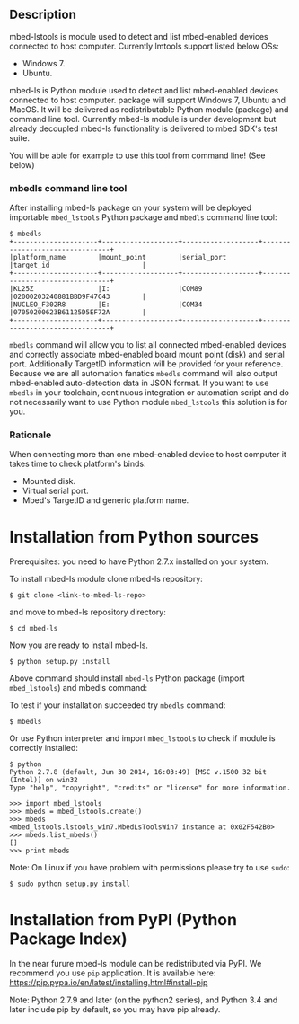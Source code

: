 ## Description
mbed-lstools is module used to detect and list mbed-enabled devices connected to host computer.
Currently lmtools support listed below OSs:
* Windows 7.
* Ubuntu.

mbed-ls is Python module used to detect and list mbed-enabled devices connected to host computer. package will support Windows 7, Ubuntu and MacOS. It will be delivered as redistributable Python module (package) and command line tool.
Currently mbed-ls module is under development but already decoupled mbed-ls functionality is delivered to mbed SDK's test suite.

You will be able for example to use this tool from command line! (See below)
### mbedls command line tool
After installing mbed-ls package on your system will be deployed importable ```mbed_lstools``` Python package and ```mbedls``` command line tool:
```
$ mbedls
+---------------------+-------------------+-------------------+--------------------------------+
|platform_name        |mount_point        |serial_port        |target_id                       |
+---------------------+-------------------+-------------------+--------------------------------+
|KL25Z                |I:                 |COM89              |02000203240881BBD9F47C43        |
|NUCLEO_F302R8        |E:                 |COM34              |07050200623B61125D5EF72A        |
+---------------------+-------------------+-------------------+--------------------------------+
```

```mbedls``` command will allow you to list all connected mbed-enabled devices and correctly associate mbed-enabled board mount point (disk) and serial port. Additionally TargetID information will be provided for your reference. Because we are all automation fanatics ```mbedls``` command will also output mbed-enabled auto-detection data in JSON format.
If you want to use ```mbedls``` in your toolchain, continuous integration or automation script and do not necessarily want to use Python module ```mbed_lstools``` this solution is for you.

### Rationale
When connecting more than one mbed-enabled device to host computer it takes time to check platform's binds:
* Mounted disk.
* Virtual serial port.
* Mbed's TargetID and generic platform name.

# Installation from Python sources 
Prerequisites: you need to have Python 2.7.x installed on your system.

To install mbed-ls module clone mbed-ls repository:
```
$ git clone <link-to-mbed-ls-repo>
```
and move to mbed-ls repository directory:
```
$ cd mbed-ls
```
Now you are ready to install mbed-ls. 
```
$ python setup.py install
```
Above command should install ```mbed-ls``` Python package (import ```mbed_lstools```) and mbedls command:

To test if your installation succeeded try ```mbedls``` command:
```
$ mbedls
```
Or use Python interpreter and import ```mbed_lstools```  to check if module is correctly installed:
```
$ python
Python 2.7.8 (default, Jun 30 2014, 16:03:49) [MSC v.1500 32 bit (Intel)] on win32
Type "help", "copyright", "credits" or "license" for more information.
```
```
>>> import mbed_lstools
>>> mbeds = mbed_lstools.create()
>>> mbeds
<mbed_lstools.lstools_win7.MbedLsToolsWin7 instance at 0x02F542B0>
>>> mbeds.list_mbeds()
[]
>>> print mbeds
```
Note: On Linux if you have problem with permissions please try to use ```sudo```:
```
$ sudo python setup.py install
```


# Installation from PyPI (Python Package Index)
In the near furure mbed-ls module can be redistributed via PyPI. We recommend you use ```pip``` application. It is available here: https://pip.pypa.io/en/latest/installing.html#install-pip

Note: Python 2.7.9 and later (on the python2 series), and Python 3.4 and later include pip by default, so you may have pip already.

